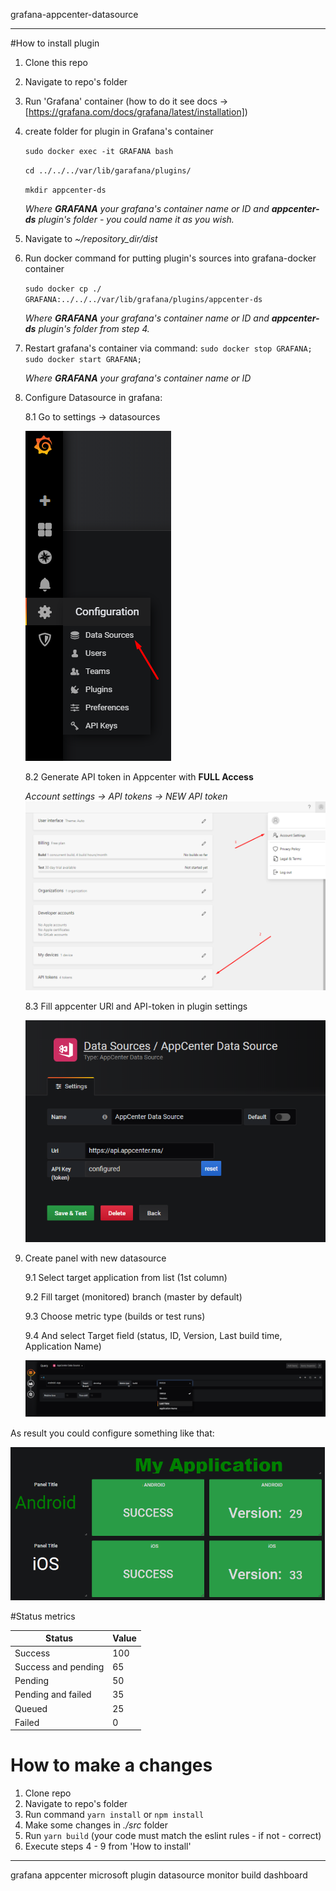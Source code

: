 grafana-appcenter-datasource
___

#How to install plugin
1. Clone this repo
2. Navigate to repo's folder
3. Run 'Grafana' container (how to do it see docs ->[https://grafana.com/docs/grafana/latest/installation])
4. create folder for plugin in Grafana's container

    `sudo docker exec -it GRAFANA bash`
    
    `cd ../../../var/lib/garafana/plugins/`
    
    `mkdir appcenter-ds`
 
    _Where **GRAFANA** your  grafana's container name or ID and **appcenter-ds** plugin's folder - you could name it as you wish._
5. Navigate to _~/repository_dir/dist_
6. Run docker command for putting plugin's sources into grafana-docker container
    
    `sudo docker cp ./ GRAFANA:../../../var/lib/grafana/plugins/appcenter-ds`
    
    _Where **GRAFANA** your  grafana's container name or ID and **appcenter-ds** plugin's folder from step 4._
    
7. Restart grafana's container via command:
    `sudo docker stop GRAFANA; sudo docker start GRAFANA;`
    
    _Where **GRAFANA** your  grafana's container name or ID_

8. Configure Datasource in grafana:
    
    8.1 Go to settings -> datasources
    
    ![Configure datasource](docs/conf-ds.png)
    
    8.2 Generate API token in Appcenter with **FULL Access** 
    
    _Account settings -> API tokens -> NEW API token_    
    ![Configure datasource](docs/token.png)
    
    8.3 Fill appcenter URl and API-token in plugin settings 
    
    ![Configure datasource](docs/datasource.png)
    
9. Create panel with new datasource
    
    9.1 Select target application from list (1st column)
    
    9.2 Fill target (monitored) branch (master by default)
    
    9.3 Choose metric type (builds or test runs)
    
    9.4 And select Target field (status, ID, Version, Last build time, Application Name)
    
    ![Configure datasource](docs/query-config.png)
    
As result you could configure something like that:

![Configure datasource](docs/panel.png)

#Status metrics

|  Status | Value  |
|---|---|
| Success  |  100 |
|  Success and pending |  65 |
|  Pending | 50  |
| Pending and failed | 35 |
| Queued | 25 |
| Failed | 0 |
    
# How to make a changes

1. Clone repo
2. Navigate to repo's folder
3. Run command `yarn install` or `npm install`
4. Make some changes in _./src_ folder
5. Run `yarn build` (your code must match the eslint rules - if not - correct)
6. Execute steps 4 - 9 from 'How to install'

___
grafana appcenter microsoft plugin datasource monitor build dashboard
    

